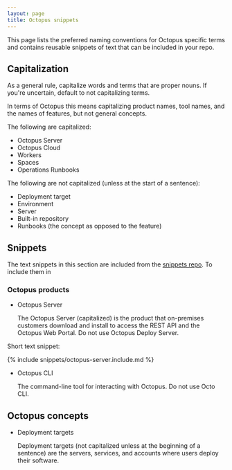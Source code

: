 ```yaml
---
layout: page
title: Octopus snippets
---
```


This page lists the preferred naming conventions for Octopus specific terms and contains reusable snippets of text that can be included in your repo.



## Capitalization

As a general rule, capitalize words and terms that are proper nouns. If you're uncertain, default to not capitalizing terms.

In terms of Octopus this means capitalizing product names, tool names, and the names of features, but not general concepts.

The following are capitalized:

- Octopus Server
- Octopus Cloud
- Workers
- Spaces
- Operations Runbooks

The following are not capitalized (unless at the start of a sentence):

- Deployment target
- Environment 
- Server
- Built-in repository
- Runbooks (the concept as opposed to the feature)

## Snippets

The text snippets in this section are included from the [snippets repo](url). To include them in

### Octopus products

- Octopus Server 
    
    The Octopus Server (capitalized) is the product that on-premises customers download and install to access the REST API and the Octopus Web Portal. Do not use Octopus Deploy Server.

Short text snippet:

{% include snippets/octopus-server.include.md %}
    
- Octopus CLI

    The command-line tool for interacting with Octopus. Do not use Octo CLI.

## Octopus concepts

- Deployment targets 

    Deployment targets (not capitalized unless at the beginning of a sentence) are the servers, services, and accounts where users deploy their software.

